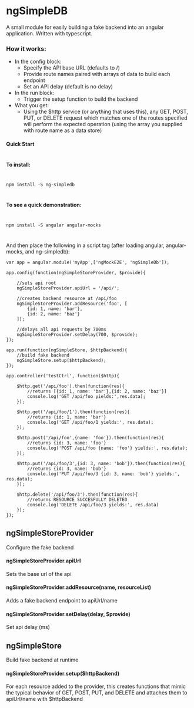 # ngSimpleDB

A small module for easily building a fake backend into an angular application. Written with typescript.

### How it works:
+ In the config block:
    + Specify the API base URL (defaults to /)
    + Provide route names paired with arrays of data to build each endpoint
    + Set an API delay (default is no delay)
+ In the run block:
    + Trigger the setup function to build the backend
+ What you get:
    + Using the $http service (or anything that uses this), any GET, POST, PUT, or DELETE request which matches one of the routes specified will perform the expected operation (using the array you supplied with route name as a data store)

#### Quick Start
#
**To install:**
#
`npm install -S ng-simpledb`
#
**To see a quick demonstration:**
#
`npm install -S angular angular-mocks`
#
And then place the following in a script tag (after loading angular, angular-mocks, and ng-simpledb):
```
var app = angular.module('myApp',['ngMockE2E', 'ngSimpleDb']);

app.config(function(ngSimpleStoreProvider, $provide){
    
    //sets api root
    ngSimpleStoreProvider.apiUrl = '/api/';
    
    //creates backend resource at /api/foo
    ngSimpleStoreProvider.addResource('foo', [
        {id: 1, name: 'bar'},
        {id: 2, name: 'baz'}
    ]);
    
    //delays all api requests by 700ms
    ngSimpleStoreProvider.setDelay(700, $provide);
});

app.run(function(ngSimpleStore, $httpBackend){
    //build fake backend
    ngSimpleStore.setup($httpBackend);
});

app.controller('testCtrl', function($http){
    
    $http.get('/api/foo').then(function(res){
        //returns [{id: 1, name: 'bar'},{id: 2, name: 'baz'}]
        console.log('GET /api/foo yields:',res.data);
    });
    
    $http.get('/api/foo/1').then(function(res){
        //returns {id: 1, name: 'bar'}
        console.log('GET /api/foo/1 yields:', res.data);
    });
    
    $http.post('/api/foo',{name: 'foo'}).then(function(res){
        //returns {id: 3, name: 'foo'}
        console.log('POST /api/foo {name: 'foo'} yields:', res.data);
    });
    
    $http.put('/api/foo/3',{id: 3, name: 'bob'}).then(function(res){
        //returns {id: 3, name: 'bob'}
        console.log('PUT /api/foo/3 {id: 3, name: 'bob'} yields:', res.data);
    });
    
    $http.delete('/api/foo/3').then(function(res){
        //returns RESOURCE SUCCESFULLY DELETED
        console.log('DELETE /api/foo/3 yields:', res.data)
    });
});
```

## ngSimpleStoreProvider

Configure the fake backend

#### ngSimpleStoreProvider.apiUrl

Sets the base url of the api

#### ngSimpleStoreProvider.addResource(name, resourceList)

Adds a fake backend endpoint to apiUrl/name

#### ngSimpleStoreProvider.setDelay(delay, $provide)

Set api delay (ms)

## ngSimpleStore

Build fake backend at runtime

#### ngSimpleStoreProvider.setup($httpBackend)
For each resource added to the provider, this creates functions that mimic the typical behavior of GET, POST, PUT, and DELETE and attaches them to apiUrl/name with $httpBackend




